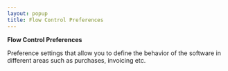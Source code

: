 ```yaml
---
layout: popup
title: Flow Control Preferences
---
```



**Flow Control Preferences**


Preference settings that allow you to define the behavior of the software in different areas such as purchases, invoicing etc.
